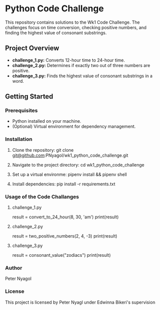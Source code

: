 # Python Code Challenge

This repository contains solutions to the Wk1 Code Challenge. The challenges focus on time conversion, checking positive numbers, and finding the highest value of consonant substrings.

## Project Overview

- **challenge_1.py:** Converts 12-hour time to 24-hour time.
- **challenge_2.py:** Determines if exactly two out of three numbers are positive.
- **challenge_3.py:** Finds the highest value of consonant substrings in a word.

## Getting Started

### Prerequisites

- Python installed on your machine.
- (Optional) Virtual environment for dependency management.

### Installation

1. Clone the repository:
   git clone git@github.com:PNyagol/wk1_python_code_challenge.git

2. Navigate to the project directory:
    cd wk1_python_code_challenge

3. Set up a virtual environme:
    pipenv install && pipenv shell

4. Install dependencies:
    pip install -r requirements.txt

### Usage of the Code Challanges

1. challenge_1.py
    
    result = convert_to_24_hour(8, 30, 'am')
    print(result)

2. challenge_2.py

    result = two_positive_numbers(2, 4, -3)
    print(result)

3. challenge_3.py

    result = consonant_value("zodiacs")
    print(result)

### Author
Peter Nyagol

### License
This project is licensed by Peter Nyagl under Edwinna Bikeri's supervision